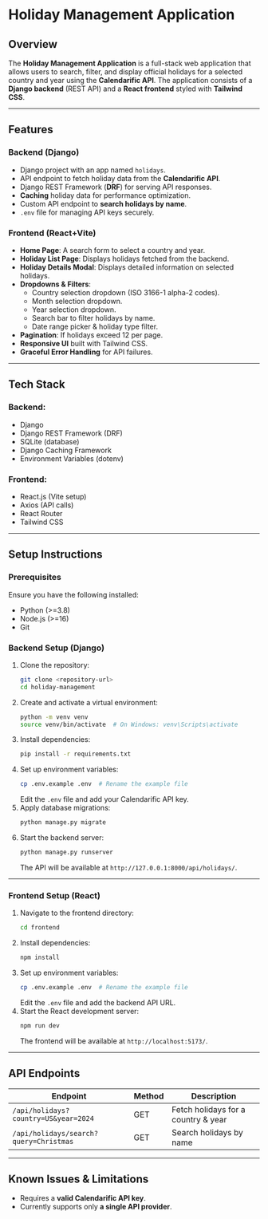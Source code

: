# Holiday Management Application

## Overview
The **Holiday Management Application** is a full-stack web application that allows users to search,
filter, and display official holidays for a selected country and year using the **Calendarific API**.
The application consists of a **Django backend** (REST API) and a **React frontend** styled with **Tailwind CSS**.

---

## Features

### Backend (Django)
- Django project with an app named `holidays`.
- API endpoint to fetch holiday data from the **Calendarific API**.
- Django REST Framework (**DRF**) for serving API responses.
- **Caching** holiday data for performance optimization.
- Custom API endpoint to **search holidays by name**.
- `.env` file for managing API keys securely.

### Frontend (React+Vite)
- **Home Page**: A search form to select a country and year.
- **Holiday List Page**: Displays holidays fetched from the backend.
- **Holiday Details Modal**: Displays detailed information on selected holidays.
- **Dropdowns & Filters**:
  - Country selection dropdown (ISO 3166-1 alpha-2 codes).
  - Month selection dropdown.
  - Year selection dropdown.
  - Search bar to filter holidays by name.
  - Date range picker & holiday type filter.
- **Pagination**: If holidays exceed 12 per page.
- **Responsive UI** built with Tailwind CSS.
- **Graceful Error Handling** for API failures.

---

## Tech Stack

### Backend:
- Django
- Django REST Framework (DRF)
- SQLite (database)
- Django Caching Framework
- Environment Variables (dotenv)

### Frontend:
- React.js (Vite setup)
- Axios (API calls)
- React Router
- Tailwind CSS

---

## Setup Instructions

### Prerequisites
Ensure you have the following installed:
- Python (>=3.8)
- Node.js (>=16)
- Git

### Backend Setup (Django)
1. Clone the repository:
   ```sh
   git clone <repository-url>
   cd holiday-management
   ```
2. Create and activate a virtual environment:
   ```sh
   python -m venv venv
   source venv/bin/activate  # On Windows: venv\Scripts\activate
   ```
3. Install dependencies:
   ```sh
   pip install -r requirements.txt
   ```
4. Set up environment variables:
   ```sh
   cp .env.example .env  # Rename the example file
   ```
   Edit the `.env` file and add your Calendarific API key.
5. Apply database migrations:
   ```sh
   python manage.py migrate
   ```
6. Start the backend server:
   ```sh
   python manage.py runserver
   ```
   The API will be available at `http://127.0.0.1:8000/api/holidays/`.

---

### Frontend Setup (React)
1. Navigate to the frontend directory:
   ```sh
   cd frontend
   ```
2. Install dependencies:
   ```sh
   npm install
   ```
3. Set up environment variables:
   ```sh
   cp .env.example .env  # Rename the example file
   ```
   Edit the `.env` file and add the backend API URL.
4. Start the React development server:
   ```sh
   npm run dev
   ```
   The frontend will be available at `http://localhost:5173/`.

---

## API Endpoints
| Endpoint                     | Method | Description |
|------------------------------|--------|-------------|
| `/api/holidays?country=US&year=2024` | GET | Fetch holidays for a country & year |
| `/api/holidays/search?query=Christmas` | GET | Search holidays by name |

---

## Known Issues & Limitations
- Requires a **valid Calendarific API key**.
- Currently supports only **a single API provider**.

